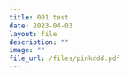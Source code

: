 ```yaml
---
title: 001 test
date: 2023-04-03
layout: file
description: ""
image: ""
file_url: /files/pinkddd.pdf
---
```


